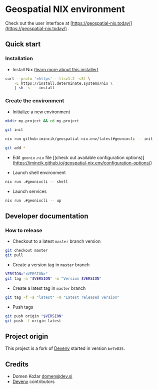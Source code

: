 # Geospatial NIX environment

Check out the user interface at
[https://geospatial-nix.today/](https://geospatial-nix.today/) .


## Quick start

### Installation

* Install Nix
  [(learn more about this installer)](https://zero-to-nix.com/start/install)
```bash
curl --proto '=https' --tlsv1.2 -sSf \
    -L https://install.determinate.systems/nix \
    | sh -s -- install
  ```

### Create the environment

* Initialize a new environment
```bash
mkdir my-project && cd my-project

git init

nix run github:imincik/geospatial-nix.env/latest#geonixcli -- init

git add *
```

* Edit `geonix.nix` file
  [(check out available configuration options)]
  (https://imincik.github.io/geospatial-nix.env/configuration-options/)

* Launch shell environment
```bash
nix run .#geonixcli -- shell
```

* Launch services
```bash
nix run .#geonixcli -- up
```

## Developer documentation

### How to release
* Checkout to a latest `master` branch version
```bash
git checkout master
git pull
```

* Create a version tag in `master` branch
```bash
VERSION="<VERSION>"
git tag -a "$VERSION" -m "Version $VERSION"
```

* Create a latest tag in `master` branch
```bash
git tag -f -a "latest" -m "Latest released version"
```

* Push tags
```bash
git push origin "$VERSION"
git push -f origin latest
```

## Project origin

This project is a fork of [Devenv](https://devenv.sh/) started in version
`be7e835`.

## Credits

* Domen Kožar <domen@dev.si>
* [Devenv](https://devenv.sh/) contributors
